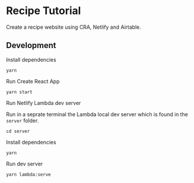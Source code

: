 # Recipe Tutorial

Create a recipe website using CRA, Netlify and Airtable.


## Development

Install dependencies

```
yarn 
```

Run Create React App

```
yarn start
```

Run Netlify Lambda dev server

Run in a seprate terminal the Lambda local dev server which is found in the `server` folder.

```
cd server
```

Install dependencies

```
yarn
```

Run dev server

```
yarn lambda:serve
```
